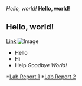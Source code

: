 *Hello, world!*
**Hello, world!**
## Hello, world!
[Link](http://ucsd.edu)
![Image](https://www.dreamstime.com/stock-image-red-apple-leaf-slice-white-background-image29914331)
* Hello
* Hi
* Help
*Goodbye World!*

*[Lab Report 1](https://caz002.github.io/cse15l-lab-reports/lab-report-1-week-0.html)
*[Lab Report 2](https://caz002.github.io/cse15l-lab-reports/lab-report-2)

